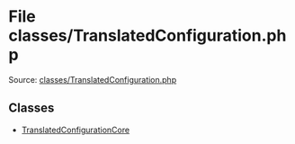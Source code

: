 File classes/TranslatedConfiguration.php
=========

Source: [classes/TranslatedConfiguration.php](https://github.com/PrestaShop/PrestaShop/blob/1.6.0.11/classes/TranslatedConfiguration.php)


Classes
-------

* [TranslatedConfigurationCore](class.TranslatedConfigurationCore.md)


